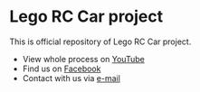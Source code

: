 # Lego RC Car project
This is official repository of Lego RC Car project.

- View whole process on [YouTube](https://www.youtube.com/watch?v=gFgv6UqM06c&list=PLHje57G3qvcLwhz3NmLGjQsr-HQ4wGm-8)
- Find us on [Facebook](https://www.facebook.com/happylynxofficial)
- Contact with us via [e-mail](mailto:contact@happy-lynx.com)